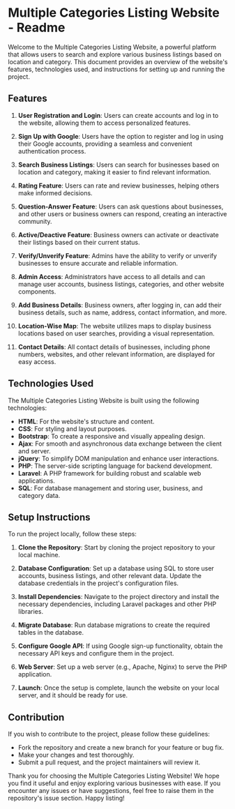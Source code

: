 # Multiple Categories Listing Website - Readme

Welcome to the Multiple Categories Listing Website, a powerful platform that allows users to search and explore various business listings based on location and category. This document provides an overview of the website's features, technologies used, and instructions for setting up and running the project.

## Features

1. **User Registration and Login**: Users can create accounts and log in to the website, allowing them to access personalized features.

2. **Sign Up with Google**: Users have the option to register and log in using their Google accounts, providing a seamless and convenient authentication process.

3. **Search Business Listings**: Users can search for businesses based on location and category, making it easier to find relevant information.

4. **Rating Feature**: Users can rate and review businesses, helping others make informed decisions.

5. **Question-Answer Feature**: Users can ask questions about businesses, and other users or business owners can respond, creating an interactive community.

6. **Active/Deactive Feature**: Business owners can activate or deactivate their listings based on their current status.

7. **Verify/Unverify Feature**: Admins have the ability to verify or unverify businesses to ensure accurate and reliable information.

8. **Admin Access**: Administrators have access to all details and can manage user accounts, business listings, categories, and other website components.

9. **Add Business Details**: Business owners, after logging in, can add their business details, such as name, address, contact information, and more.

10. **Location-Wise Map**: The website utilizes maps to display business locations based on user searches, providing a visual representation.

11. **Contact Details**: All contact details of businesses, including phone numbers, websites, and other relevant information, are displayed for easy access.

## Technologies Used

The Multiple Categories Listing Website is built using the following technologies:

- **HTML**: For the website's structure and content.
- **CSS**: For styling and layout purposes.
- **Bootstrap**: To create a responsive and visually appealing design.
- **Ajax**: For smooth and asynchronous data exchange between the client and server.
- **jQuery**: To simplify DOM manipulation and enhance user interactions.
- **PHP**: The server-side scripting language for backend development.
- **Laravel**: A PHP framework for building robust and scalable web applications.
- **SQL**: For database management and storing user, business, and category data.

## Setup Instructions

To run the project locally, follow these steps:

1. **Clone the Repository**: Start by cloning the project repository to your local machine.

2. **Database Configuration**: Set up a database using SQL to store user accounts, business listings, and other relevant data. Update the database credentials in the project's configuration files.

3. **Install Dependencies**: Navigate to the project directory and install the necessary dependencies, including Laravel packages and other PHP libraries.

4. **Migrate Database**: Run database migrations to create the required tables in the database.

5. **Configure Google API**: If using Google sign-up functionality, obtain the necessary API keys and configure them in the project.

6. **Web Server**: Set up a web server (e.g., Apache, Nginx) to serve the PHP application.

7. **Launch**: Once the setup is complete, launch the website on your local server, and it should be ready for use.

## Contribution

If you wish to contribute to the project, please follow these guidelines:

- Fork the repository and create a new branch for your feature or bug fix.
- Make your changes and test thoroughly.
- Submit a pull request, and the project maintainers will review it.

Thank you for choosing the Multiple Categories Listing Website! We hope you find it useful and enjoy exploring various businesses with ease. If you encounter any issues or have suggestions, feel free to raise them in the repository's issue section. Happy listing!
